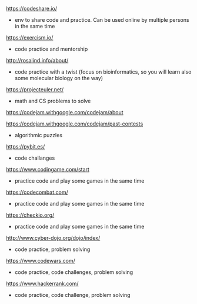 https://codeshare.io/

- env to share code and practice. Can be used online by multiple persons in the same time



https://exercism.io/

- code practice and mentorship



http://rosalind.info/about/

- code practice with a twist (focus on bioinformatics, so you will learn also some molecular biology on the way)



https://projecteuler.net/

- math and CS problems to solve



https://codejam.withgoogle.com/codejam/about

https://codejam.withgoogle.com/codejam/past-contests

- algorithmic puzzles



https://pybit.es/

- code challanges



https://www.codingame.com/start

- practice code and play some games in the same time



https://codecombat.com/

- practice code and play some games in the same time



https://checkio.org/

- practice code and play some games in the same time



http://www.cyber-dojo.org/dojo/index/

- code practice, problem solving



https://www.codewars.com/

- code practice, code challenges, problem solving



https://www.hackerrank.com/

- code practice, code challenge, problem solving
